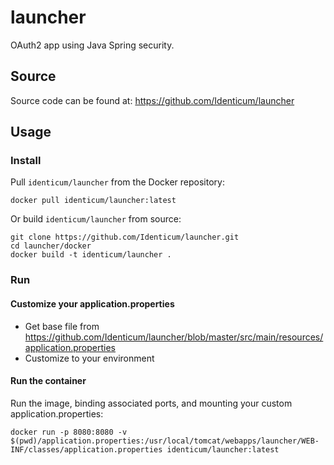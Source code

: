 # launcher
OAuth2 app using Java Spring security.

## Source
Source code can be found at: https://github.com/Identicum/launcher

## Usage

### Install

Pull `identicum/launcher` from the Docker repository:

    docker pull identicum/launcher:latest


Or build `identicum/launcher` from source:

    git clone https://github.com/Identicum/launcher.git
    cd launcher/docker
    docker build -t identicum/launcher .

### Run

#### Customize your application.properties
* Get base file from https://github.com/Identicum/launcher/blob/master/src/main/resources/application.properties
* Customize to your environment

#### Run the container
Run the image, binding associated ports, and mounting your custom application.properties:

    docker run -p 8080:8080 -v $(pwd)/application.properties:/usr/local/tomcat/webapps/launcher/WEB-INF/classes/application.properties identicum/launcher:latest

